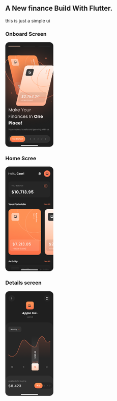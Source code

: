 

## A New finance Build With Flutter.
this is just a simple ui
### Onboard Screen

<img src="assets/Onboarding.png" width="30%">


### Home Scree
<img src="assets/Home.png" width="30%">



### Details screen
<img src="assets/Detail.png" width="30%">


